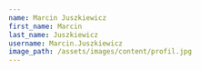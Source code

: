 ```yaml
---
name: Marcin Juszkiewicz
first_name: Marcin
last_name: Juszkiewicz
username: Marcin.Juszkiewicz
image_path: /assets/images/content/profil.jpg
---
```


